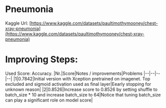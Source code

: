 # Pneumonia
Kaggle Url: [https://www.kaggle.com/datasets/paultimothymooney/chest-xray-pneumonia](https://www.kaggle.com/datasets/paultimothymooney/chest-xray-pneumonia)
# Improving Steps:
Used Score: Accuracy.
|Nr.|Score|Notes / improvements|Problems
|--|--|--|--|
|1|0.7842|Initial version with Xception pretrained on imagenet. Top excluded and sigmoid activation used as final layer|Eearly stopping for unknown reason|
|2|0.8526|Increase score to 0.8526 by setting shuffle to batch_size * 10 and increase batch_size to 64|Notice that tuning batch_size can play a significant role on model score|
